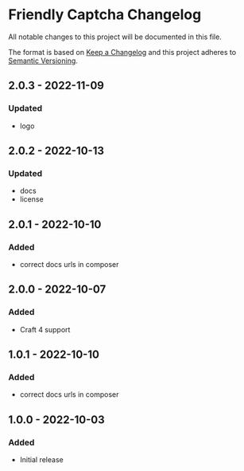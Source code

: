 # Friendly Captcha Changelog

All notable changes to this project will be documented in this file.

The format is based on [Keep a Changelog](http://keepachangelog.com/) and this project adheres to [Semantic Versioning](http://semver.org/).

## 2.0.3 - 2022-11-09
### Updated
- logo

## 2.0.2 - 2022-10-13
### Updated
- docs
- license

## 2.0.1 - 2022-10-10
### Added
- correct docs urls in composer

## 2.0.0 - 2022-10-07
### Added
- Craft 4 support

## 1.0.1 - 2022-10-10
### Added
- correct docs urls in composer

## 1.0.0 - 2022-10-03
### Added
- Initial release
